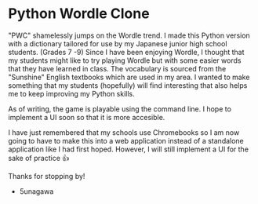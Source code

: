 # Python Wordle Clone
"PWC" shamelessly jumps on the Wordle trend. I made this Python version with a dictionary tailored for use by my Japanese junior high school students. (Grades 7 -9)
Since I have been enjoying Wordle, I thought that my students might like to try playing Wordle but with some easier words that they have learned in class.
The vocabulary is sourced from the "Sunshine" English textbooks which are used in my area.
I wanted to make something that my students (hopefully) will find interesting that also helps me to keep improving my Python skills.

As of writing, the game is playable using the command line. I hope to implement a UI soon so that it is more accesible.

I have just remembered that my schools use Chromebooks so I am now going to have to make this into a web application instead of a standalone application like I had first hoped.
However, I will still implement a UI for the sake of practice 👍

Thanks for stopping by!
- 5unagawa
